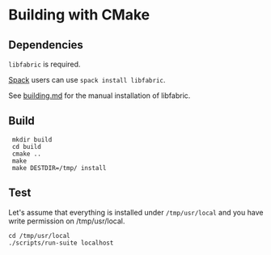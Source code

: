# Building with CMake

## Dependencies

`libfabric` is required.

[Spack](https://spack.io/) users can use `spack install libfabric`.

See [building.md](building.md) for the manual installation of libfabric.

## Build

     mkdir build
     cd build
     cmake ..
     make
     make DESTDIR=/tmp/ install

## Test

Let's assume that everything is installed under `/tmp/usr/local`
and you have write permission on /tmp/usr/local.

    cd /tmp/usr/local
    ./scripts/run-suite localhost

